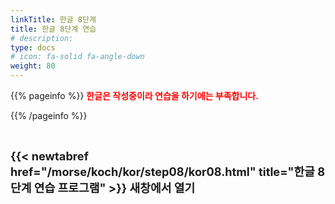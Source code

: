 ```yaml
---
linkTitle: 한글 8단계
title: 한글 8단계 연습
# description: 
type: docs
# icon: fa-solid fa-angle-down
weight: 80
---
```


{{% pageinfo %}}
<span style="color:red">**한글은 작성중이라 연습을 하기에는 부족합니다.**</span>

{{% /pageinfo %}}

<br>

<b><span style="font-size:130%">{{< newtabref href="/morse/koch/kor/step08/kor08.html" title="한글 8단계 연습 프로그램" >}} 새창에서 열기</span></b>


